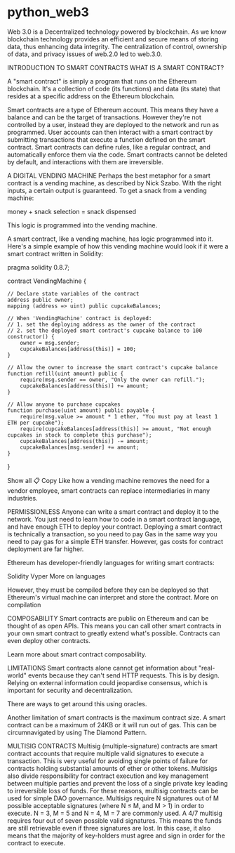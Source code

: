 # python_web3
Web 3.0 is a Decentralized technology powered by blockchain. As we know blockchain technology provides an efficient and secure means of storing data, thus enhancing data integrity. The centralization of control, ownership of data, and privacy issues of web.2.0 led to web.3.0.

INTRODUCTION TO SMART CONTRACTS
WHAT IS A SMART CONTRACT?

A "smart contract" is simply a program that runs on the Ethereum blockchain. It's a collection of code (its functions) and data (its state) that resides at a specific address on the Ethereum blockchain.

Smart contracts are a type of Ethereum account. This means they have a balance and can be the target of transactions. However they're not controlled by a user, instead they are deployed to the network and run as programmed. User accounts can then interact with a smart contract by submitting transactions that execute a function defined on the smart contract. Smart contracts can define rules, like a regular contract, and automatically enforce them via the code. Smart contracts cannot be deleted by default, and interactions with them are irreversible.

A DIGITAL VENDING MACHINE
Perhaps the best metaphor for a smart contract is a vending machine, as described by Nick Szabo. With the right inputs, a certain output is guaranteed.
To get a snack from a vending machine:

money + snack selection = snack dispensed

This logic is programmed into the vending machine.

A smart contract, like a vending machine, has logic programmed into it. Here's a simple example of how this vending machine would look if it were a smart contract written in Solidity:

pragma solidity 0.8.7;

contract VendingMachine {

    // Declare state variables of the contract
    address public owner;
    mapping (address => uint) public cupcakeBalances;

    // When 'VendingMachine' contract is deployed:
    // 1. set the deploying address as the owner of the contract
    // 2. set the deployed smart contract's cupcake balance to 100
    constructor() {
        owner = msg.sender;
        cupcakeBalances[address(this)] = 100;
    }

    // Allow the owner to increase the smart contract's cupcake balance
    function refill(uint amount) public {
        require(msg.sender == owner, "Only the owner can refill.");
        cupcakeBalances[address(this)] += amount;
    }

    // Allow anyone to purchase cupcakes
    function purchase(uint amount) public payable {
        require(msg.value >= amount * 1 ether, "You must pay at least 1 ETH per cupcake");
        require(cupcakeBalances[address(this)] >= amount, "Not enough cupcakes in stock to complete this purchase");
        cupcakeBalances[address(this)] -= amount;
        cupcakeBalances[msg.sender] += amount;
    }
}

Show all
📋 Copy
Like how a vending machine removes the need for a vendor employee, smart contracts can replace intermediaries in many industries.

PERMISSIONLESS
Anyone can write a smart contract and deploy it to the network. You just need to learn how to code in a smart contract language, and have enough ETH to deploy your contract. Deploying a smart contract is technically a transaction, so you need to pay Gas in the same way you need to pay gas for a simple ETH transfer. However, gas costs for contract deployment are far higher.

Ethereum has developer-friendly languages for writing smart contracts:

Solidity
Vyper
More on languages

However, they must be compiled before they can be deployed so that Ethereum's virtual machine can interpret and store the contract. More on compilation

COMPOSABILITY
Smart contracts are public on Ethereum and can be thought of as open APIs. This means you can call other smart contracts in your own smart contract to greatly extend what's possible. Contracts can even deploy other contracts.

Learn more about smart contract composability.

LIMITATIONS
Smart contracts alone cannot get information about "real-world" events because they can't send HTTP requests. This is by design. Relying on external information could jeopardise consensus, which is important for security and decentralization.

There are ways to get around this using oracles.

Another limitation of smart contracts is the maximum contract size. A smart contract can be a maximum of 24KB or it will run out of gas. This can be circumnavigated by using The Diamond Pattern.

MULTISIG CONTRACTS
Multisig (multiple-signature) contracts are smart contract accounts that require multiple valid signatures to execute a transaction. This is very useful for avoiding single points of failure for contracts holding substantial amounts of ether or other tokens. Multisigs also divide responsibility for contract execution and key management between multiple parties and prevent the loss of a single private key leading to irreversible loss of funds. For these reasons, multisig contracts can be used for simple DAO governance. Multisigs require N signatures out of M possible acceptable signatures (where N ≤ M, and M > 1) in order to execute. N = 3, M = 5 and N = 4, M = 7 are commonly used. A 4/7 multisig requires four out of seven possible valid signatures. This means the funds are still retrievable even if three signatures are lost. In this case, it also means that the majority of key-holders must agree and sign in order for the contract to execute.
